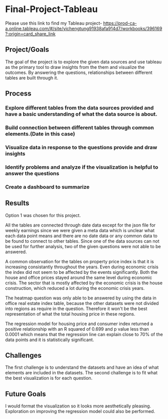 # Final-Project-Tableau

Please use this link to find my Tableau project- 
https://prod-ca-a.online.tableau.com/#/site/yichengtung91938afa914d7/workbooks/396169?:origin=card_share_link

## Project/Goals
The goal of the project is to explore the given data sources and use tableau as the primary tool to draw insights from the them and visualize the outcomes. By answering the questions, relationships between different tables are built through it. 

## Process
### Explore different tables from the data sources provided and have a basic understanding of what the data source is about.
### Build connection between different tables through common elements.(Date in this case)
### Visualize data in response to the questions provide and draw insights
### Identify problems and analyze if the visualization is helpful to answer the questions
### Create a dashboard to summarize 

## Results
Option 1 was chosen for this project. 

All the tables are connected through date data except for the json file for weekly earnings since we were given a meta data which is unclear what each data point means and there are no date data or any common data to be found to connect to other tables. Since one of the data sources can not be used for further analysis, two of the given questions were not able to be answered. 

A common observation for the tables on property price index is that it is increasing consistantly throughout the years. Even during economic crisis the index did not seem to be affected by the events significantly. Both the house and office prices stayed around the same level during economic crisis. The sector that is mostly affected by the economic crisis is the house construction, which reduced a lot during the economic crisis years.

The heatmap question was only able to be answered by using the data in office real estate index table, because the other datasets were not divided into regions as require in the question. Therefore it won't be the best representation of what the total housing price in these regions.

The regression model for housing price and consumer index returned a positive relationship with an R squared of 0.699 and p value less than 0.0001 which means that the regression line can explain close to 70% of the data points and it is statistically significant.

## Challenges 
The first challenge is to understand the datasets and have an idea of what elements are included in the datasets. 
The second challenge is to fit what the best visualization is for each question. 


## Future Goals
I would format the visualization so it looks more aesthetically pleasing. Exploration on improving the regression model could also be performed. 
